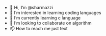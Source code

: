 - 👋 Hi, I’m @sharmazzi
- 👀 I’m interested in learning coding languages
- 🌱 I’m currently learning c language
- 💞️ I’m looking to collaborate on algorithm
- 📫 How to reach me just text

<!---
sharmazzi/sharmazzi is a ✨ special ✨ repository because its `README.md` (this file) appears on your GitHub profile.
You can click the Preview link to take a look at your changes.
--->
